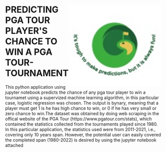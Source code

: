 <div>
<img src="images/Capstone_proj_logo.jpeg" alt="isolated"  width="300px" align="right">
<h1> PREDICTING PGA TOUR PLAYER'S CHANCE TO WIN A PGA TOUR-TOURNAMENT</h1>
<p text-align= "right">
This python application using jupyter notebook predicts the chance of any pga tour player to win a tournamet using a supervized machine learning algorithm, in this particular case, logistic regression was chosen. The output is bynary, meaning that a player must get 1 is he has high chance to win, or 0 if he has very small or zero chance to win.The dataset was obtained by doing web scraping in the offical website of the PGA Tour (https://www.pgatour.com/stats), which contained the statistics collected from the tournaments played since 1980. In this particular application, the statistics used were from 2011-2021, i.e., covering only 10 years span. However, the potential user can easily covered the completed span (1980-2022) is desired by using the jupyter notebook attached</p>
</div>

